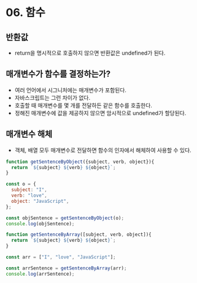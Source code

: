 # 06. 함수

## 반환값

* return을 명시적으로 호출하지 않으면 반환값은 undefined가 된다.

## 매개변수가 함수를 결정하는가?

* 여러 언어에서 시그니처에는 매개변수가 포함된다.
* 자바스크립트는 그런 차이가 없다.
* 호출할 때 매개변수를 몇 개를 전달하든 같은 함수를 호출한다.
* 정해진 매개변수에 값을 제공하지 않으면 암시적으로 undefined가 할당된다.

## 매개변수 해체

* 객체, 배열 모두 매개변수로 전달하면 함수의 인자에서 해체하여 사용할 수 있다.

```js
function getSentenceByObject({subject, verb, object}){
  return `${subject} ${verb} ${object}`;
}

const o = {
  subject: "I",
  verb: "love",
  object: "JavaScript",
};

const objSentence = getSentenceByObject(o);
console.log(objSentence);

function getSentenceByArray([subject, verb, object]){
  return `${subject} ${verb} ${object}`;
}

const arr = ["I", "love", "JavaScript"];

const arrSentence = getSentenceByArray(arr);
console.log(arrSentence);
```